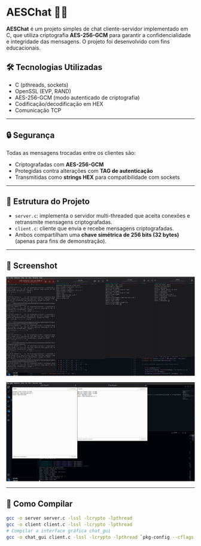 # AESChat 🔐💬

**AESChat** é um projeto simples de chat cliente-servidor implementado em C, que utiliza criptografia **AES-256-GCM** para garantir a confidencialidade e integridade das mensagens. O projeto foi desenvolvido com fins educacionais.

## 🛠 Tecnologias Utilizadas

- C (pthreads, sockets)  
- OpenSSL (EVP, RAND)  
- AES-256-GCM (modo autenticado de criptografia)  
- Codificação/decodificação em HEX  
- Comunicação TCP  

---

## 🔒 Segurança

Todas as mensagens trocadas entre os clientes são:

- Criptografadas com **AES-256-GCM**  
- Protegidas contra alterações com **TAG de autenticação**  
- Transmitidas como **strings HEX** para compatibilidade com sockets  

---

## 📁 Estrutura do Projeto

- `server.c`: implementa o servidor multi-threaded que aceita conexões e retransmite mensagens criptografadas.  
- `client.c`: cliente que envia e recebe mensagens criptografadas.  
- Ambos compartilham uma **chave simétrica de 256 bits (32 bytes)** (apenas para fins de demonstração).  

---

## 📸 Screenshot

![Chat rodando](imagem/imagem1.png)  

![Chat interface gui](imagem/imagem2.png)  


---

## 🚀 Como Compilar

```bash
gcc -o server server.c -lssl -lcrypto -lpthread
gcc -o client client.c -lssl -lcrypto -lpthread
# Compilar a interface gráfica chat_gui
gcc -o chat_gui client.c -lssl -lcrypto -lpthread `pkg-config --cflags --libs gtk+-3.0`